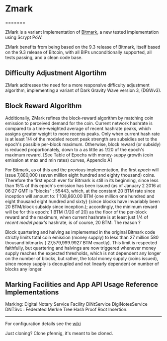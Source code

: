 # Zmark
=======


ZMark is a variant Implementation of [Bitmark](https://github.com/project-zmark/zmark/),
 a new tested implementation using Scrypt PoW.

ZMark benefits from being based on the 9.3 release of Bitmark, itself based on the  9.3 release of Bitcoin, with all BIPs unconditionally supported, all tests passing, and a clean code base.

Difficulty Adjustment Algortihm
--------------------------------
ZMark addresses the need for a more responsive difficulty adjustment algorithm,
implementing a variant of Dark Gravity Wave version 3, (DGWv3).


Block Reward Algorithm
--------------------------------

Additionally, ZMark refines the block-reward algorithm by matching coin emission to perceived demand for the coin. Current network hashrate is compared to a time-weighted average of recent hashrate peaks, which assigns greater weight to more recents peaks. Only when current hash rate is at least 1/4 of the modeled recent peak strength are subsidies set to the epoch's possible per-block maximum. Otherwise, block reward (or subsidy) is reduced proportionately, down to a as little as 1/20 of the epoch's maximum reward. 
 [See Table of Epochs with money-suppy growth (coin emission at max and min rates) curves, Appendix A]

For Bitmark, as of this and the previous implementation, the first _epoch_ will issue 7,880,000 (seven million eight hundred and eighty thousand) coins. Therefore the first epoch ever for Bitmark is still in its beginning, since less than 15% of this epoch's emission has been issued (as of January 2 2016 at 06:27 GMT is "blocks" : 55443, which, at the constant 20 BTM rate since inception will amount to: 1'108,860.00 BTM {one million one hundred and eight thousand eight hundred and sixty} {since blocks have invariably been 20 BTM/block subsidy since inception.); accordingly, the minimum reward will be for this epoch: 1 BTM (1/20 of 20) as the floor of the per-block reward and the maximum, when current hashrate is at least just 1/4 of _recent model peak's_ hashrate, is of course, 20 BTM. The reason  ?

Block quartering and halving as implemented in the original Bitmark code strictly limits total coin emission (money supply) to less than 27 million 580 thousand bitmarks ( 27,579,999.9927 BTM exactly). This limit is respected faithfully, but quartering and halvings are now triggered whenever money supply reaches the expected thresholds, which is not dependent any longer on the number of blocks, but rather, the total money supply (coins issued), since money supply is decoupled and not linearly dependent on number of blocks any longer.

Marking Facilities and App API Usage Reference Implementations
----------------------------------------------------------------

Marking: Digital Notary Service Facility DiNtService DigiNotesService DNTSvc : Federated Merkle Tree Hash Proof Root Insertion.



---------------------------------
For configuration details see the [wiki](https://github.com/zmark-project/zmark/wiki)

Just cloning? Clone pfennig, it's meant to be cloned.
